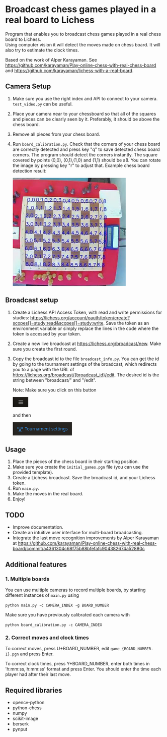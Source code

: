 # Broadcast chess games played in a real board to Lichess

Program that enables you to broadcast chess games played in a real chess board to Lichess.  
Using computer vision it will detect the moves made on chess board. It will also try to estimate the clock times.

Based on the work of Alper Karayaman. See https://github.com/karayaman/Play-online-chess-with-real-chess-board and https://github.com/karayaman/lichess-with-a-real-board.

## Camera Setup

1. Make sure you use the right index and API to connect to your camera. `test_video.py` can be useful.

2. Place your camera near to your chessboard so that all of the squares and pieces can be clearly seen by it. Preferably, it should be above the chess board.

3. Remove all pieces from your chess board.

4. Run `board_calibration.py`. Check that the corners of your chess board are correctly detected and press key "q" to save detected chess board corners. The program should detect the corners instantly. The square covered by points (0,0), (0,1),(1,0) and (1,1) should be a8. You can rotate the image by pressing key "r" to adjust that. Example chess board detection result:

   ![](./readme_imgs/calibrated_board.jpg)

## Broadcast setup

1. Create a Lichess API Access Token, with read and write permissions for studies: https://lichess.org/account/oauth/token/create?scopes[]=study:read&scopes[]=study:write. Save the token as an environment variable or simply replace the lines in the code where the token is accessed by your token.

2. Create a new live broadcast at https://lichess.org/broadcast/new. Make sure you create the first round.

3. Copy the broadcast id to the file `broadcast_info.py`. You can get the id by going to the tournament settings of the broadcast, which redirects you to a page with the URL of https://lichess.org/broadcast/{broadcast_id}/edit. The desired id is the string between "broadcast/" and "/edit".

   Note: Make sure you click on this button

   ![](./readme_imgs/button1.png)

   and then

   ![](./readme_imgs/button2.png)

## Usage

1. Place the pieces of the chess board in their starting position.
2. Make sure you create the `initial_games.pgn` file (you can use the provided template).
3. Create a Lichess broadcast. Save the broadcast id, and your Lichess token.
4. Run `main.py`.
5. Make the moves in the real board.
6. Enjoy!

## TODO

- Improve documentation.
- Create an intuitive user interface for multi-board broadcasting.
- Integrate the last move recognition improvements by Alper Karayaman at https://github.com/karayaman/Play-online-chess-with-real-chess-board/commit/a4361304c68f75b88bfefafc904382674a52880c

## Additional features

### 1. Multiple boards

You can use multiple cameras to record multiple boards, by starting different instances of `main.py` using 

   <code>python main.py -c CAMERA_INDEX -g BOARD_NUMBER</code>

Make sure you have previously calibrated each camera with

   <code>python board_calibration.py -c CAMERA_INDEX</code>

### 2. Correct moves and clock times

To correct moves, press U+BOARD_NUMBER, edit `game_{BOARD_NUMBER-1}.pgn` and press Enter.

To correct clock times, press Y+BOARD_NUMBER, enter both times in 'h:mm:ss, h:mm:ss' format and press Enter. You should enter the time each player had after their last move.

## Required libraries

- opencv-python
- python-chess
- numpy
- scikit-image
- berserk
- pynput
